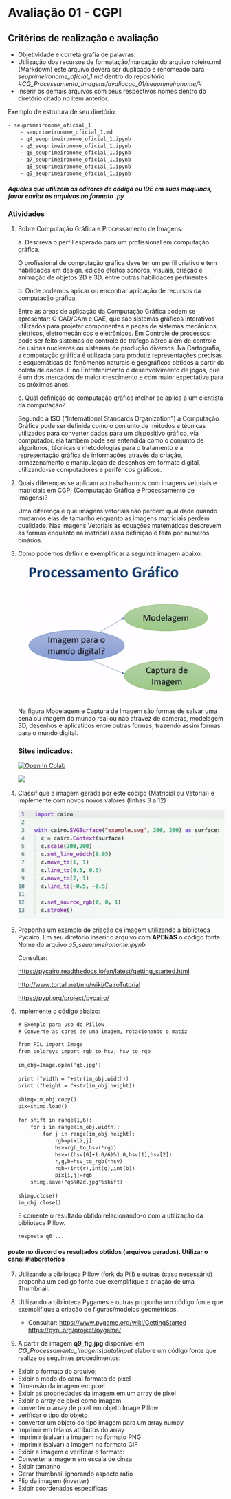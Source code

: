 # Avaliação 01 - CGPI

## Critérios de realização e avaliação

- Objetividade e correta grafia de palavras.
- Utilização dos recursos de formatação/marcação do arquivo roteiro.md (Markdown) este arquivo deverá ser duplicado e renomeado para *seuprimeironome_oficial_1.md* dentro do repositório #*CG_Processamento_Imagens/avaliacao_01/seuprimeironome/*#
- inserir os demais arquivos com seus respectivos nomes dentro do diretório citado no item anterior.

Exemplo de estrutura de seu diretório:

```
- seuprimeironome_oficial_1
    - seuprimeironome_oficial_1.md
    - q4_seuprimeironome_oficial_1.ipynb
    - q5_seuprimeironome_oficial_1.ipynb
    - q6_seuprimeironome_oficial_1.ipynb
    - q7_seuprimeironome_oficial_1.ipynb    
    - q8_seuprimeironome_oficial_1.ipynb    
    - q9_seuprimeironome_oficial_1.ipynb    

```
##### *Aqueles que utilizem os editores de código ou IDE em suas máquinas, favor enviar os arquivos no formato .py*

### Atividades

1. Sobre Computação Gráfica e Processamento de Imagens:

    a. Descreva o perfil esperado para um profissional em computação gráfica.
    
    O profissional de computação gráfica deve ter um perfil criativo e tem habilidades em design, edição efeitos sonoros, visuais, criação e animação de objetos 2D e 3D, entre outras habilidades pertinentes.

    b. Onde podemos aplicar ou encontrar aplicação de recursos da computação gráfica.

    Entre as áreas de aplicação da Computação Gráfica podem se apresentar: O CAD/CAm e CAE, que sao sistemas gráficos interativos utilizados para projetar componentes e peças de sistemas mecânicos, elétricos, eletromecânicos e eletrônicos. Em Controle de processos pode ser feito sistemas de controle de tráfego aéreo além de controle de usinas nucleares ou sistemas de produção diversos. Na Cartografia, a computação gráfica é utilizada para produtiz representações precisas e esquemáticas de fenômenos naturais e geográficos obtidos a partir da coleta de dados. E no Entretenimento o desenvolvimento de jogos, que é um dos mercados de maior crescimento e com maior expectativa para os próximos anos.
    
    c. Qual definição de computação gráfica melhor se aplica a um cientista da computação?

    Segundo a ISO ("International Standards Organization") a Computação Gráfica pode ser definida como o conjunto de métodos e técnicas utilizados para converter dados para um dispositivo gráfico, via computador. ela também pode ser entendida como o conjunto de algoritmos, técnicas e metodologias para o tratamento e a representação gráfica de informações através da criação, armazenamento e manipulação de desenhos em formato digital, utilizando-se computadores e periféricos gráficos.

2. Quais diferenças se aplicam ao trabalharmos com imagens vetoriais e matriciais em CGPI (Computação Gráfica e Processamento de Imagens)?

    Uma diferença é que imagens vetoriais não perdem qualidade quando mudamos elas de tamanho enquanto as imagens matriciais perdem qualidade.
    Nas imagens Vetoriais as equações matemáticas descrevem as formas enquanto na matricial essa definição é feita por números binários.


3. Como podemos definir e exemplificar a seguinte imagem abaixo:

   ![Q3_Fig1](/avaliacao_01/data/img1.jpg)

   Na figura Modelagem e Captura de Imagem são formas de salvar uma cena ou imagem do mundo real ou não atravez de cameras, modelagem 3D, desenhos e aplicaticos entre outras formas, trazendo assim formas para o mundo digital.


    ### Sites indicados:

    [![Open In Colab](https://colab.research.google.com/assets/colab-badge.svg)](https://colab.research.google.com/github/googlecolab/colabtools/blob/master/notebooks/colab-github-demo.ipynb)

    [<img height="100px" src="https://cdn.freebiesupply.com/logos/thumbs/2x/replit-logo.png">](https://replit.com/)


4. Classifique a imagem gerada por este código (Matricial ou Vetorial) e implemente com novos novos valores (linhas 3 a 12)

   ![Q4_Fig2](/avaliacao_01/data/2img.png)

5. Proponha um exemplo de criação de imagem utilizando a biblioteca Pycairo.
Em seu diretório inserir o arquivo com **APENAS** o código fonte. Nome do arquivo *q5_seuprimeironome.ipynb*

    Consultar:

    https://pycairo.readthedocs.io/en/latest/getting_started.html

    http://www.tortall.net/mu/wiki/CairoTutorial

    https://pypi.org/project/pycairo/

6. Implemente o código abaixo:

    ```
    # Exemplo para uso do Pillow
    # Converte as cores de uma imagem, rotacionando o matiz
    ```

    ```
    from PIL import Image
    from colorsys import rgb_to_hsv, hsv_to_rgb

    im_obj=Image.open('q6.jpg')

    print ("width = "+str(im_obj.width))
    print ("height = "+str(im_obj.height))

    shimg=im_obj.copy()
    pix=shimg.load()

    for shift in range(1,6):
        for i in range(im_obj.width):
            for j in range(im_obj.height):
                rgb=pix[i,j]
                hsv=rgb_to_hsv(*rgb)
                hsv=((hsv[0]+1.0/6)%1.0,hsv[1],hsv[2])
                r,g,b=hsv_to_rgb(*hsv)
                rgb=(int(r),int(g),int(b))
                pix[i,j]=rgb
        shimg.save("q6%02d.jpg"%shift)

    shimg.close()
    im_obj.close()
    ```
    
    E comente o resultado obtido relacionando-o com a utilização da biblioteca Pillow.

    ```
    resposta q6 ...
    ```

#### poste no discord os resultados obtidos (arquivos gerados). Utilizar o canal **#laboratórios**

7. Utilizando a biblioteca Pillow (fork da Pill) e outras (caso necessário) proponha um código fonte que exemplifique a criação de uma Thumbnail.

8. Utilizando a biblioteca Pygames e outras proponha um código fonte que exemplifique a criação de figuras/modelos geométricos.

    - Consultar:
    https://www.pygame.org/wiki/GettingStarted
    https://pypi.org/project/pygame/


9. A partir da imagem **q9_fig.jpg** disponível em *CG_Processamento_Imagens\data\input* elabore um código fonte que realize os seguintes procedimentos:

 - Exibir o formato do arquivo;
 - Exibir o modo do canal formato de pixel 
 - Dimensão da imagem em pixel
 - Exibir as propriedades da imagem em um array de pixel
 - Exibir o array de pixel como imagem
 - converter o array de pixel em objeto Image Pillow
 - verificar o tipo do objeto
 - converter um objeto do tipo imagem para um array numpy
 - Imprimir em tela os atributos do array
 - imprimir (salvar) a imagem no formato PNG
 - imprimir (salvar) a imagem no formato GIF
 - Exibir a imagem e verificar o formato:
 - Converter a imagem em escala de cinza
 - Exibir tamanho
 - Gerar thumbnail ignorando aspecto ratio
 - Flip da imagem (inverter)
 - Exibir coordenadas específicas
